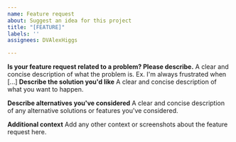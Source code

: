 ```yaml
---
name: Feature request
about: Suggest an idea for this project
title: "[FEATURE]"
labels: ''
assignees: DVAlexHiggs

---
```


**Is your feature request related to a problem? Please describe.**
A clear and concise description of what the problem is. Ex. I'm always frustrated when [...]
**Describe the solution you'd like**
A clear and concise description of what you want to happen.

**Describe alternatives you've considered**
A clear and concise description of any alternative solutions or features you've considered.

**Additional context**
Add any other context or screenshots about the feature request here.
